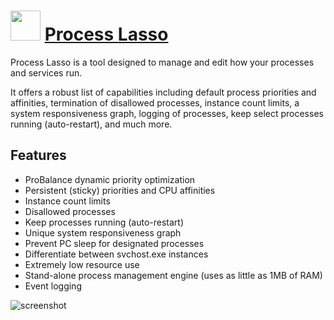 # <img src="https://cdn.rawgit.com/JourneyOver/chocolatey-packages/c28e2ded32fc8910b6227c10fdaf5cd0c17091c3/icons/plasso.png" width="48" height="48"/> [Process Lasso](https://chocolatey.org/packages/plasso)

Process Lasso is a tool designed to manage and edit how your processes and services run.

It offers a robust list of capabilities including default process priorities and affinities, termination of disallowed processes, instance count limits, a system responsiveness graph, logging of processes, keep select processes running (auto-restart), and much more.

## Features
* ProBalance dynamic priority optimization
* Persistent (sticky) priorities and CPU affinities
* Instance count limits
* Disallowed processes
* Keep processes running (auto-restart)
* Unique system responsiveness graph
* Prevent PC sleep for designated processes
* Differentiate between svchost.exe instances
* Extremely low resource use
* Stand-alone process management engine (uses as little as 1MB of RAM)
* Event logging

![screenshot](https://raw.githubusercontent.com/JourneyOver/chocolatey-packages/master/readme_imgs/plasso.png)